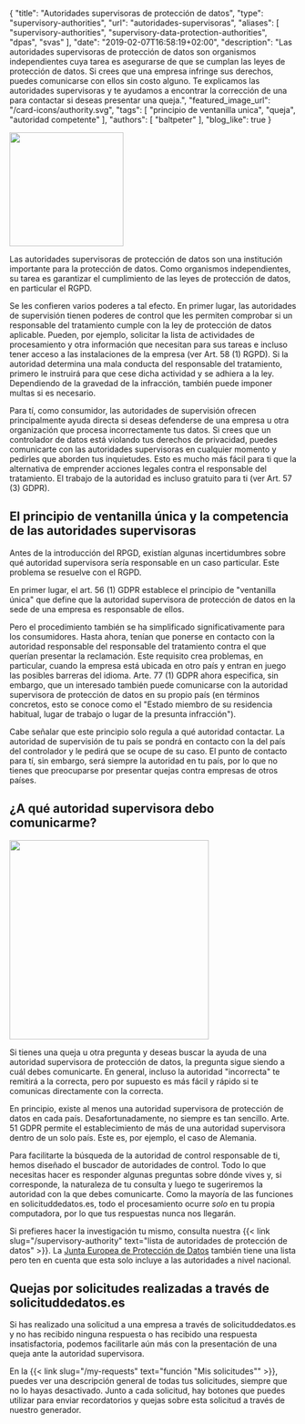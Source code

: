 {
    "title": "Autoridades supervisoras de protección de datos",
    "type": "supervisory-authorities",
    "url": "autoridades-supervisoras",
    "aliases": [
        "supervisory-authorities",
    	"supervisory-data-protection-authorities",
    	"dpas",
    	"svas"
    ],
    "date": "2019-02-07T16:58:19+02:00",
    "description": "Las autoridades supervisoras de protección de datos son organismos independientes cuya tarea es asegurarse de que se cumplan las leyes de protección de datos. Si crees que una empresa infringe sus derechos, puedes comunicarse con ellos sin costo alguno. Te explicamos las autoridades supervisoras y te ayudamos a encontrar la corrección de una para contactar si deseas presentar una queja.",
    "featured_image_url": "/card-icons/authority.svg",
    "tags": [ "principio de ventanilla unica", "queja", "autoridad competente" ],
    "authors": [ "baltpeter" ],
    "blog_like": true
}

<img class="offset-image offset-image-left" src="/card-icons/authority.svg" style="height: 200px;" alt="">

Las autoridades supervisoras de protección de datos son una institución importante para la protección de datos. Como organismos independientes, su tarea es garantizar el cumplimiento de las leyes de protección de datos, en particular el RGPD.

Se les confieren varios poderes a tal efecto. En primer lugar, las autoridades de supervisión tienen poderes de control que les permiten comprobar si un responsable del tratamiento cumple con la ley de protección de datos aplicable. Pueden, por ejemplo, solicitar la lista de actividades de procesamiento y otra información que necesitan para sus tareas e incluso tener acceso a las instalaciones de la empresa (ver Art. 58 (1) RGPD).
Si la autoridad determina una mala conducta del responsable del tratamiento, primero le instruirá para que cese dicha actividad y se adhiera a la ley. Dependiendo de la gravedad de la infracción, también puede imponer multas si es necesario.

Para tí, como consumidor, las autoridades de supervisión ofrecen principalmente ayuda directa si deseas defenderse de una empresa u otra organización que procesa incorrectamente tus datos. Si crees que un controlador de datos está violando tus derechos de privacidad, puedes comunicarte con las autoridades supervisoras en cualquier momento y pedirles que aborden tus inquietudes.
Esto es mucho más fácil para ti que la alternativa de emprender acciones legales contra el responsable del tratamiento. El trabajo de la autoridad es incluso gratuito para ti (ver Art. 57 (3) GDPR).

<a id="one-stop-shop"></a>
## El principio de ventanilla única y la competencia de las autoridades supervisoras

Antes de la introducción del RPGD, existían algunas incertidumbres sobre qué autoridad supervisora ​​sería responsable en un caso particular. Este problema se resuelve con el RGPD.

En primer lugar, el art. 56 (1) GDPR establece el principio de "ventanilla única" que define que la autoridad supervisora ​​de protección de datos en la sede de una empresa es responsable de ellos.

Pero el procedimiento también se ha simplificado significativamente para los consumidores. Hasta ahora, tenían que ponerse en contacto con la autoridad responsable del responsable del tratamiento contra el que querían presentar la reclamación. Este requisito crea problemas, en particular, cuando la empresa está ubicada en otro país y entran en juego las posibles barreras del idioma.
Arte. 77 (1) GDPR ahora especifica, sin embargo, que un interesado también puede comunicarse con la autoridad supervisora ​​de protección de datos en su propio país (en términos concretos, esto se conoce como el "Estado miembro de su residencia habitual, lugar de trabajo o lugar de la presunta infracción").

Cabe señalar que este principio solo regula a qué autoridad contactar. La autoridad de supervisión de tu país se pondrá en contacto con la del país del controlador y le pedirá que se ocupe de su caso. El punto de contacto para tí, sin embargo, será siempre la autoridad en tu país, por lo que no tienes que preocuparse por presentar quejas contra empresas de otros países.

<a id="finder"></a>
## ¿A qué autoridad supervisora debo comunicarme?

<img class="offset-image offset-image-right" src="/img/humaaans/question-1.svg" style="height: 350px;" alt="">

Si tienes una queja u otra pregunta y deseas buscar la ayuda de una autoridad supervisora ​​de protección de datos, la pregunta sigue siendo a cuál debes comunicarte. En general, incluso la autoridad "incorrecta" te remitirá a la correcta, pero por supuesto es más fácil y rápido si te comunicas directamente con la correcta.

En principio, existe al menos una autoridad supervisora ​​de protección de datos en cada país. Desafortunadamente, no siempre es tan sencillo. Arte. 51 GDPR permite el establecimiento de más de una autoridad supervisora ​​dentro de un solo país. Este es, por ejemplo, el caso de Alemania.

Para facilitarte la búsqueda de la autoridad de control responsable de ti, hemos diseñado el buscador de autoridades de control. Todo lo que necesitas hacer es responder algunas preguntas sobre dónde vives y, si corresponde, la naturaleza de tu consulta y luego te sugeriremos la autoridad con la que debes comunicarte.
Como la mayoría de las funciones en solicituddedatos.es, todo el procesamiento ocurre *solo* en tu propia computadora, por lo que tus respuestas nunca nos llegarán.
<div class="sva-finder"></div>

Si prefieres hacer la investigación tu mismo, consulta nuestra {{< link slug="/supervisory-authority" text="lista de autoridades de protección de datos" >}}. La [Junta Europea de Protección de Datos](https://edpb.europa.eu/about-edpb/board/members_es) también tiene una lista pero ten en cuenta que esta solo incluye a las autoridades a nivel nacional.

## Quejas por solicitudes realizadas a través de solicituddedatos.es

Si has realizado una solicitud a una empresa a través de solicituddedatos.es y no has recibido ninguna respuesta o has recibido una respuesta insatisfactoria, podemos facilitarle aún más con la presentación de una queja ante la autoridad supervisora.

En la {{< link slug="/my-requests" text="función \"Mis solicitudes\"" >}}, puedes ver una descripción general de todas tus solicitudes, siempre que no lo hayas desactivado. Junto a cada solicitud, hay botones que puedes utilizar para enviar recordatorios y quejas sobre esta solicitud a través de nuestro generador.
